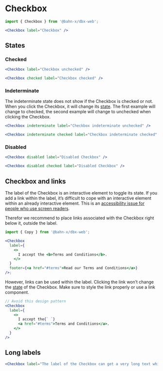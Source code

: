 # Checkbox

```js
import { Checkbox } from '@bahn-x/dbx-web';
```

```jsx
<Checkbox label="Checkbox" />
```

## States

### Checked

```jsx
<Checkbox label="Checkbox unchecked" />
```

```jsx
<Checkbox checked label="Checkbox checked" />
```

### Indeterminate

The indeterminate state does not show if the Checkbox is checked or not. When you click the Checkbox, it will change its [state](#states). The first example will change to checked, the second example will change to unchecked when clicking the Checkbox.

```jsx
<Checkbox indeterminate label="Checkbox indeterminate unchecked" />
```

```jsx
<Checkbox indeterminate checked label="Checkbox indeterminate checked" />
```

### Disabled

```jsx
<Checkbox disabled label="Disabled Checkbox" />
```

```jsx
<Checkbox disabled checked label="Disabled Checkbox" />
```

## Checkbox and links

The label of the Checkbox is an interactive element to toggle its state. If you add a link within the label,
it’s difficult to cope with an interactive element within an already interactive element. This is an [accessibility issue
for people who use screen readers](https://developer.mozilla.org/en-US/docs/Web/HTML/Element/label#Accessibility_concerns).

Therefor we recommend to place links associated with the Checkbox right below it, outside the label.

```jsx
import { Copy } from '@bahn-x/dbx-web';

<Checkbox
  label={
    <>
      I accept the <b>Terms and Conditions</b>.
    </>
  }
  footer={<a href="#terms">Read our Terms and Conditions</a>}
/>;
```

However, links can be used within the label. Clicking the link won’t change the [state](#states) of the Checkbox. Make sure to style the link properly or use a link component.

```jsx
// Avoid this design pattern
<Checkbox
  label={
    <>
      I accept the{` `}
      <a href="#terms">Terms and Conditions</a>.
    </>
  }
/>
```

## Long labels

```jsx
<Checkbox label="The label of the Checkbox can get a very long text which is sometimes needed for accepting terms of use or privacy terms. In this case the label wraps nicely and the checkbox stays aligned with the first line of the label." />
```

